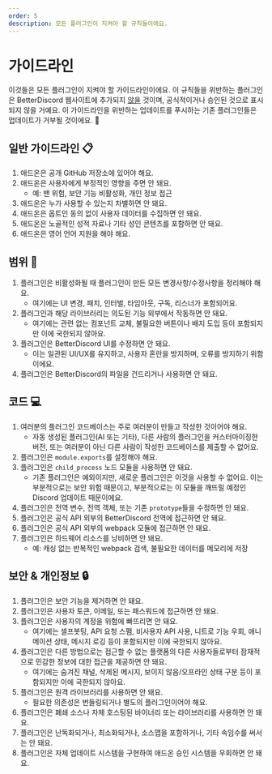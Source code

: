 ```yaml
---
order: 5
description: 모든 플러그인이 지켜야 할 규칙들이에요.
---
```


# 가이드라인

이것들은 모든 플러그인이 지켜야 할 가이드라인이에요. 이 규칙들을 위반하는 플러그인은 BetterDiscord 웹사이트에 추가되지 <u>않을</u> 것이며, 공식적이거나 승인된 것으로 표시되지 않을 거예요. 이 가이드라인을 위반하는 업데이트를 푸시하는 기존 플러그인들은 업데이트가 거부될 것이에요. 😤

## 일반 가이드라인 📋

1. 애드온은 공개 GitHub 저장소에 있어야 해요.
1. 애드온은 사용자에게 부정적인 영향을 주면 안 돼요.
   - 예: 밴 위험, 보안 기능 비활성화, 개인 정보 접근
1. 애드온은 누가 사용할 수 있는지 차별하면 안 돼요.
1. 애드온은 옵트인 동의 없이 사용자 데이터를 수집하면 안 돼요.
1. 애드온은 노골적인 성적 자료나 기타 성인 콘텐츠를 포함하면 안 돼요.
1. 애드온은 영어 언어 지원을 해야 해요.

## 범위 🎯
1. 플러그인은 비활성화될 때 플러그인이 만든 모든 변경사항/수정사항을 정리해야 해요.
   - 여기에는 UI 변경, 패치, 인터벌, 타임아웃, 구독, 리스너가 포함되어요.
1. 플러그인과 해당 라이브러리는 의도된 기능 외부에서 작동하면 안 돼요.
   - 여기에는 관련 없는 컴포넌트 교체, 불필요한 버튼이나 배지 도입 등이 포함되지만 이에 국한되지 않아요.
1. 플러그인은 BetterDiscord UI를 수정하면 안 돼요.
   - 이는 일관된 UI/UX를 유지하고, 사용자 혼란을 방지하며, 오류를 방지하기 위함이에요.
1. 플러그인은 BetterDiscord의 파일을 건드리거나 사용하면 안 돼요.

## 코드 💻

1. 여러분의 플러그인 코드베이스는 주로 여러분이 만들고 작성한 것이어야 해요.
   - 자동 생성된 플러그인(AI 또는 기타), 다른 사람의 플러그인을 커스터마이징한 버전, 또는 여러분이 아닌 다른 사람이 작성한 코드베이스를 제출할 수 없어요.
1. 플러그인은 `module.exports`를 설정해야 해요.
1. 플러그인은 `child_process` 노드 모듈을 사용하면 안 돼요.
   - 기존 플러그인은 예외이지만, 새로운 플러그인은 이것을 사용할 수 없어요. 이는 부분적으로는 보안 위험 때문이고, 부분적으로는 이 모듈을 깨뜨릴 예정인 Discord 업데이트 때문이에요.
1. 플러그인은 전역 변수, 전역 객체, 또는 기존 `prototype`들을 수정하면 안 돼요.
1. 플러그인은 공식 API 외부의 BetterDiscord 전역에 접근하면 안 돼요.
1. 플러그인은 공식 API 외부의 webpack 모듈에 접근하면 안 돼요.
1. 플러그인은 하드웨어 리소스를 낭비하면 안 돼요.
    - 예: 캐싱 없는 반복적인 webpack 검색, 불필요한 데이터를 메모리에 저장

## 보안 & 개인정보 🔒

1. 플러그인은 보안 기능을 제거하면 안 돼요.
1. 플러그인은 사용자 토큰, 이메일, 또는 패스워드에 접근하면 안 돼요.
1. 플러그인은 사용자의 계정을 위험에 빠뜨리면 안 돼요.
    - 여기에는 셀프봇팅, API 요청 스팸, 비사용자 API 사용, 니트로 기능 우회, 애니메이션 상태, 메시지 로깅 등이 포함되지만 이에 국한되지 않아요.
1. 플러그인은 다른 방법으로는 접근할 수 없는 플랫폼의 다른 사용자들로부터 잠재적으로 민감한 정보에 대한 접근을 제공하면 안 돼요.
    - 여기에는 숨겨진 채널, 삭제된 메시지, 보이지 않음/오프라인 상태 구분 등이 포함되지만 이에 국한되지 않아요.
1. 플러그인은 원격 라이브러리를 사용하면 안 돼요.
   - 필요한 의존성은 번들링되거나 별도의 플러그인이어야 해요.
1. 플러그인은 폐쇄 소스나 자체 호스팅된 바이너리 또는 라이브러리를 사용하면 안 돼요.
1. 플러그인은 난독화되거나, 최소화되거나, 소스맵을 포함하거나, 기타 속임수를 써서는 안 돼요.
1. 플러그인은 자체 업데이트 시스템을 구현하여 애드온 승인 시스템을 우회하면 안 돼요.